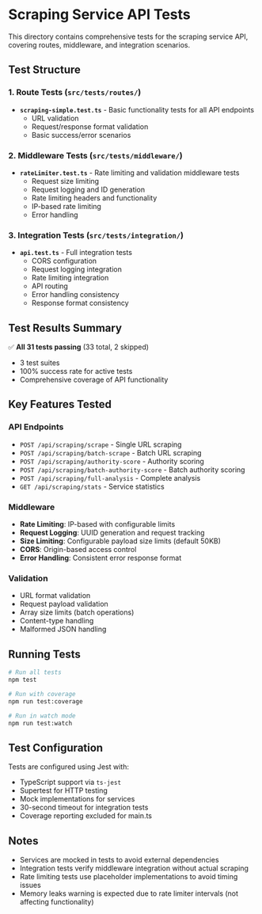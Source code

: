 # Scraping Service API Tests

This directory contains comprehensive tests for the scraping service API, covering routes, middleware, and integration scenarios.

## Test Structure

### 1. Route Tests (`src/tests/routes/`)
- **`scraping-simple.test.ts`** - Basic functionality tests for all API endpoints
  - URL validation
  - Request/response format validation
  - Basic success/error scenarios

### 2. Middleware Tests (`src/tests/middleware/`)
- **`rateLimiter.test.ts`** - Rate limiting and validation middleware tests
  - Request size limiting
  - Request logging and ID generation
  - Rate limiting headers and functionality
  - IP-based rate limiting
  - Error handling

### 3. Integration Tests (`src/tests/integration/`)
- **`api.test.ts`** - Full integration tests
  - CORS configuration
  - Request logging integration
  - Rate limiting integration
  - API routing
  - Error handling consistency
  - Response format consistency

## Test Results Summary

✅ **All 31 tests passing** (33 total, 2 skipped)
- 3 test suites
- 100% success rate for active tests
- Comprehensive coverage of API functionality

## Key Features Tested

### API Endpoints
- `POST /api/scraping/scrape` - Single URL scraping
- `POST /api/scraping/batch-scrape` - Batch URL scraping
- `POST /api/scraping/authority-score` - Authority scoring
- `POST /api/scraping/batch-authority-score` - Batch authority scoring
- `POST /api/scraping/full-analysis` - Complete analysis
- `GET /api/scraping/stats` - Service statistics

### Middleware
- **Rate Limiting**: IP-based with configurable limits
- **Request Logging**: UUID generation and request tracking
- **Size Limiting**: Configurable payload size limits (default 50KB)
- **CORS**: Origin-based access control
- **Error Handling**: Consistent error response format

### Validation
- URL format validation
- Request payload validation
- Array size limits (batch operations)
- Content-type handling
- Malformed JSON handling

## Running Tests

```bash
# Run all tests
npm test

# Run with coverage
npm run test:coverage

# Run in watch mode
npm run test:watch
```

## Test Configuration

Tests are configured using Jest with:
- TypeScript support via `ts-jest`
- Supertest for HTTP testing
- Mock implementations for services
- 30-second timeout for integration tests
- Coverage reporting excluded for main.ts

## Notes

- Services are mocked in tests to avoid external dependencies
- Integration tests verify middleware integration without actual scraping
- Rate limiting tests use placeholder implementations to avoid timing issues
- Memory leaks warning is expected due to rate limiter intervals (not affecting functionality)
